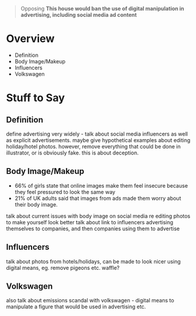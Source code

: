 > Opposing **This house would ban the use of digital manipulation in advertising, including social media ad content**

# Overview
 - Definition
 - Body Image/Makeup
 - Influencers
 - Volkswagen

# Stuff to Say
## Definition
define advertising very widely - talk about social media influencers as well as explicit advertisements.
maybe give hypothetical examples about editing holiday/hotel photos.
however, remove everything that could be done in illustrator, or is obviously fake.
this is about deception.

## Body Image/Makeup
 -  66% of girls state that online images make them feel insecure because they feel pressured to look the same way
 - 21% of UK adults said that images from ads made them worry about their body image.

talk about current issues with body image on social media re editing photos to make yourself look better
talk about link to influencers advertising themselves to companies, and then companies using them to advertise

## Influencers
talk about photos from hotels/holidays, can be made to look nicer using digital means, eg. remove pigeons etc.
waffle?

## Volkswagen
also talk about emissions scandal with volkswagen - digital means to manipulate a figure that would be used in advertising etc.